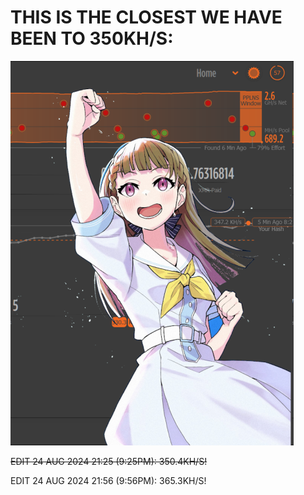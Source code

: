 # THIS IS THE CLOSEST WE HAVE BEEN TO 350KH/S:
![almost 350kh/s](image.webp)

~~EDIT 24 AUG 2024 21:25 (9:25PM): 350.4KH/S!~~

EDIT 24 AUG 2024 21:56 (9:56PM): 365.3KH/S!
